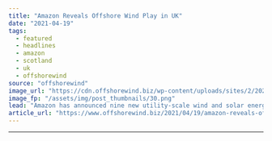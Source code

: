 ```yaml
---
title: "Amazon Reveals Offshore Wind Play in UK"
date: "2021-04-19"
tags: 
  - featured
  - headlines
  - amazon
  - scotland
  - uk
  - offshorewind
source: "offshorewind"
image_url: "https://cdn.offshorewind.biz/wp-content/uploads/sites/2/2021/04/19184002/Amazon-Reveals-Offshore-Wind-Plans-in-UK.png"
image_fp: "/assets/img/post_thumbnails/30.png"
lead: "Amazon has announced nine new utility-scale wind and solar energy projects including a 350"
article_url: "https://www.offshorewind.biz/2021/04/19/amazon-reveals-offshore-wind-play-in-uk/"
---
```


---
